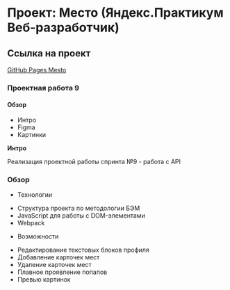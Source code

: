 # Проект: Место (Яндекс.Практикум Веб-разработчик)
## Сcылка на проект
[GitHub Pages Mesto](https://avinslab.github.io/mesto/)
### Проектная работа 9
#### Обзор
* Интро
* Figma
* Картинки

**Интро**

Реализация проектной работы спринта №9 - работа с API

### Обзор

* Технологии
- Структура проекта по методологии БЭМ
- JavaScript для работы с DOM-элементами
- Webpack

* Возможности
- Редактирование текстовых блоков профиля
- Добавление карточек мест
- Удаление карточек мест
- Плавное проявление попапов
- Превью картинок


